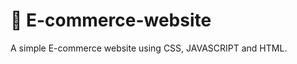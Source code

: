 # :house_with_garden: E-commerce-website 

A simple E-commerce website using CSS, JAVASCRIPT and HTML.

